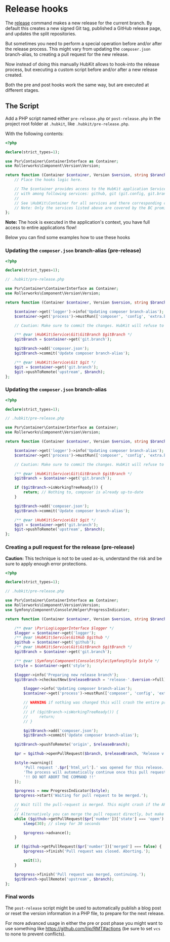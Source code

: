 Release hooks
=============

The [release](commands/release.md) command makes a new release for the current branch.
By default this creates a new signed Git tag, published a GitHub release page,
and updates the split repositories.

But sometimes you need to perform a special operation before and/or after the release process.
This might vary from updating the `composer.json` branch-alias, to creating a pull request for
the new release.

Now instead of doing this manually HubKit allows to hook-into the release process, but executing
a custom script before and/or after a new release created.

Both the pre and post hooks work the same way, but are executed at different stages.

## The Script

Add a PHP  script named either `pre-release.php` or `post-release.php` in the project root folder
at `.hubkit`, like `.hubkit/pre-release.php`.

With the following contents:

```php
<?php

declare(strict_types=1);

use Psr\Container\ContainerInterface as Container;
use Rollerworks\Component\Version\Version;

return function (Container $container, Version $version, string $branch, ?string $releaseTitle, string $changelog) {
    // Place the hooks logic here.

    // The $container provides access to the HubKit application Service Container
    // with among following services: github, git (git.config, git.branch), process, filesystem, style, editor, logger.
    //
    // See \HubKit\Container for all services and there corresponding classes.
    // Note: Only the services listed above are covered by the BC promise.
};
```

**Note:** The hook is executed in the application's context, you have full access to entire applications flow!

Below you can find some examples how to use these hooks

### Updating the `composer.json` branch-alias (pre-release)

```php
<?php

declare(strict_types=1);

// .hubkit/pre-release.php

use Psr\Container\ContainerInterface as Container;
use Rollerworks\Component\Version\Version;

return function (Container $container, Version $version, string $branch, ?string $releaseTitle, string $changelog) {

    $container->get('logger')->info('Updating composer branch-alias');
    $container->get('process')->mustRun(['composer', 'config', 'extra.branch-alias.dev-'.$branch, sprintf('%d.%d-dev', $version->major, $version->minor)]);

    // Caution: Make sure to commit the changes. HubKit will refuse to continue if there are dangling changes.

    /** @var \HubKit\Service\Git\GitBranch $gitBranch */
    $gitBranch = $container->get('git.branch');

    $gitBranch->add('composer.json');
    $gitBranch->commit('Update composer branch-alias');

    /** @var \HubKit\Service\Git $git */
    $git = $container->get('git.branch');
    $git->pushToRemote('upstream', $branch);
};
```

### Updating the `composer.json` branch-alias

```php
<?php

declare(strict_types=1);

// .hubkit/pre-release.php

use Psr\Container\ContainerInterface as Container;
use Rollerworks\Component\Version\Version;

return function (Container $container, Version $version, string $branch, ?string $releaseTitle, string $changelog) {

    $container->get('logger')->info('Updating composer branch-alias');
    $container->get('process')->mustRun(['composer', 'config', 'extra.branch-alias.dev-'.$branch, sprintf('%d.%d-dev', $version->major, $version->minor)]);

    // Caution: Make sure to commit the changes. HubKit will refuse to continue if there are dangling changes.

    /** @var \HubKit\Service\Git\GitBranch $gitBranch */
    $gitBranch = $container->get('git.branch');

    if ($gitBranch->isWorkingTreeReady()) {
        return; // Nothing to, composer is already up-to-date
    }

    $gitBranch->add('composer.json');
    $gitBranch->commit('Update composer branch-alias');

    /** @var \HubKit\Service\Git $git */
    $git = $container->get('git.branch');
    $git->pushToRemote('upstream', $branch);
};
```

### Creating a pull request for the release (pre-release)

**Caution:** This technique is not to be used as-is, understand the risk and be sure to apply enough
error protections.

```php
<?php

declare(strict_types=1);

// .hubkit/pre-release.php

use Psr\Container\ContainerInterface as Container;
use Rollerworks\Component\Version\Version;
use Symfony\Component\Console\Helper\ProgressIndicator;

return function (Container $container, Version $version, string $branch, ?string $releaseTitle, string $changelog) {

    /** @var \Psr\Log\LoggerInterface $logger */
    $logger = $container->get('logger');
    /** @var \HubKit\Service\GitHub $github */
    $github = $container->get('github');
    /** @var \HubKit\Service\Git\GitBranch $gitBranch */
    $gitBranch = $container->get('git.branch');

    /** @var \Symfony\Component\Console\Style\SymfonyStyle $style */
    $style = $container->get('style');

    $logger->info('Preparing new release branch');
    $gitBranch->checkoutNew($releaseBranch = 'release-'.$version->full);

        $logger->info('Updating composer branch-alias');
        $container->get('process')->mustRun(['composer', 'config', 'extra.branch-alias.dev-'.$branch, sprintf('%d.%d-dev', $version->major, $version->minor)]);

        // WARNING if nothing was changed this will crash the entire process, make sure to use something like:
        //
        // if ($gitBranch->isWorkingTreeReady()) {
        //     return;
        // }

        $gitBranch->add('composer.json');
        $gitBranch->commit('Update composer branch-alias');

    $gitBranch->pushToRemote('origin', $releaseBranch);

    $pr = $github->openPullRequest($branch, $releaseBranch, 'Release v'.$version->full, 'This might be a good place for a changelog.');

    $style->warning([
        'Pull request '.$pr['html_url'].' was opened for this release.',
        'The process will automatically continue once this pull request is merged.',
        '!! DO NOT ABORT THE COMMAND !!'
    ]);

    $progress = new ProgressIndicator($style);
    $progress->start('Waiting for pull request to be merged.');

    // Wait till the pull-request is merged. This might crash if the API limit is exceeded.
    //
    // Alternatively you can merge the pull request directly, but make sure you use a proper CI.
    while ($github->getPullRequest($pr['number'])['state'] === 'open') {
        sleep(30); // sleep for 30 seconds

        $progress->advance();
    }

    if ($github->getPullRequest($pr['number'])['merged'] === false) {
        $progress->finish('Pull request was closed. Aborting.');

        exit(1);
    }

    $progress->finish('Pull request was merged, continuing.');
    $gitBranch->pullRemote('upstream', $branch);
};
```

### Final words

The `post-release` script might be used to automatically publish a blog post
or reset the version information in a PHP file, to prepare for the next release.

For more advanced usage in either the pre or post phase you might want to use something
like https://github.com/liip/RMT#actions (be sure to set `vcs` to none to prevent conflicts).
